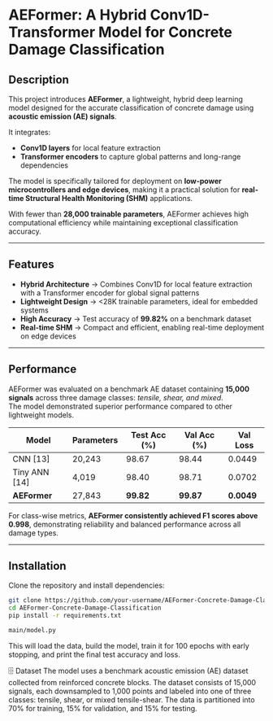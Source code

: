 # AEFormer: A Hybrid Conv1D-Transformer Model for Concrete Damage Classification

## Description
This project introduces **AEFormer**, a lightweight, hybrid deep learning model designed for the accurate classification of concrete damage using **acoustic emission (AE) signals**.  

It integrates:
- **Conv1D layers** for local feature extraction  
- **Transformer encoders** to capture global patterns and long-range dependencies  

The model is specifically tailored for deployment on **low-power microcontrollers and edge devices**, making it a practical solution for **real-time Structural Health Monitoring (SHM)** applications.  

With fewer than **28,000 trainable parameters**, AEFormer achieves high computational efficiency while maintaining exceptional classification accuracy.

---

## Features
- **Hybrid Architecture** → Combines Conv1D for local feature extraction with a Transformer encoder for global signal patterns  
- **Lightweight Design** → <28K trainable parameters, ideal for embedded systems  
- **High Accuracy** → Test accuracy of **99.82%** on a benchmark dataset  
- **Real-time SHM** → Compact and efficient, enabling real-time deployment on edge devices  

---

## Performance

AEFormer was evaluated on a benchmark AE dataset containing **15,000 signals** across three damage classes: *tensile, shear, and mixed*.  
The model demonstrated superior performance compared to other lightweight models.

| Model         | Parameters | Test Acc (%) | Val Acc (%) | Val Loss |
|---------------|------------|--------------|-------------|----------|
| CNN [13]      | 20,243     | 98.67        | 98.44       | 0.0449   |
| Tiny ANN [14] | 4,019      | 98.40        | 98.71       | 0.0702   |
| **AEFormer**  | 27,843     | **99.82**    | **99.87**   | **0.0049** |

For class-wise metrics, **AEFormer consistently achieved F1 scores above 0.998**, demonstrating reliability and balanced performance across all damage types.

---

## Installation

Clone the repository and install dependencies:

```bash
git clone https://github.com/your-username/AEFormer-Concrete-Damage-Classification.git
cd AEFormer-Concrete-Damage-Classification
pip install -r requirements.txt
```
```bash
main/model.py
```
This will load the data, build the model, train it for 100 epochs with early stopping, and print the final test accuracy and loss.

🗄️ Dataset
The model uses a benchmark acoustic emission (AE) dataset collected from reinforced concrete blocks. The dataset consists of 15,000 signals, each downsampled to 1,000 points and labeled into one of three classes: tensile, shear, or mixed tensile-shear. The data is partitioned into 70% for training, 15% for validation, and 15% for testing.
